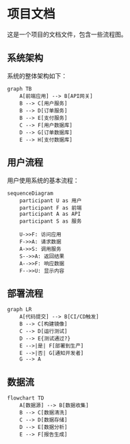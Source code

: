# 项目文档

这是一个项目的文档文件，包含一些流程图。

## 系统架构

系统的整体架构如下：

```mermaid
graph TB
    A[前端应用] --> B[API网关]
    B --> C[用户服务]
    B --> D[订单服务]
    B --> E[支付服务]
    C --> F[用户数据库]
    D --> G[订单数据库]
    E --> H[支付数据库]
```

## 用户流程

用户使用系统的基本流程：

```mermaid
sequenceDiagram
    participant U as 用户
    participant F as 前端
    participant A as API
    participant S as 服务
    
    U->>F: 访问应用
    F->>A: 请求数据
    A->>S: 调用服务
    S-->>A: 返回结果
    A-->>F: 响应数据
    F-->>U: 显示内容
```

## 部署流程

```mermaid
graph LR
    A[代码提交] --> B[CI/CD触发]
    B --> C[构建镜像]
    C --> D[运行测试]
    D --> E{测试通过?}
    E -->|是| F[部署到生产]
    E -->|否| G[通知开发者]
    G --> A
```

## 数据流

```mermaid
flowchart TD
    A[数据源] --> B[数据收集]
    B --> C[数据清洗]
    C --> D[数据存储]
    D --> E[数据分析]
    E --> F[报告生成]
```